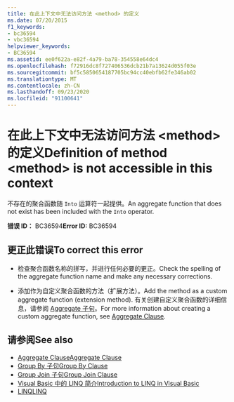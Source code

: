 ```yaml
---
title: 在此上下文中无法访问方法 <method> 的定义
ms.date: 07/20/2015
f1_keywords:
- bc36594
- vbc36594
helpviewer_keywords:
- BC36594
ms.assetid: ee0f622a-e82f-4a79-ba78-354558e64dc4
ms.openlocfilehash: f72916dc8f727406536dcb21b7a13624d055f03e
ms.sourcegitcommit: bf5c5850654187705bc94cc40ebfb62fe346ab02
ms.translationtype: MT
ms.contentlocale: zh-CN
ms.lasthandoff: 09/23/2020
ms.locfileid: "91100641"
---
```

# <a name="definition-of-method-method-is-not-accessible-in-this-context"></a><span data-ttu-id="7f63f-102">在此上下文中无法访问方法 \<method> 的定义</span><span class="sxs-lookup"><span data-stu-id="7f63f-102">Definition of method \<method> is not accessible in this context</span></span>

<span data-ttu-id="7f63f-103">不存在的聚合函数随 `Into` 运算符一起提供。</span><span class="sxs-lookup"><span data-stu-id="7f63f-103">An aggregate function that does not exist has been included with the `Into` operator.</span></span>  
  
 <span data-ttu-id="7f63f-104">**错误 ID：** BC36594</span><span class="sxs-lookup"><span data-stu-id="7f63f-104">**Error ID:** BC36594</span></span>  
  
## <a name="to-correct-this-error"></a><span data-ttu-id="7f63f-105">更正此错误</span><span class="sxs-lookup"><span data-stu-id="7f63f-105">To correct this error</span></span>  
  
- <span data-ttu-id="7f63f-106">检查聚合函数名称的拼写，并进行任何必要的更正。</span><span class="sxs-lookup"><span data-stu-id="7f63f-106">Check the spelling of the aggregate function name and make any necessary corrections.</span></span>  
  
- <span data-ttu-id="7f63f-107">添加作为自定义聚合函数的方法（扩展方法）。</span><span class="sxs-lookup"><span data-stu-id="7f63f-107">Add the method as a custom aggregate function (extension method).</span></span> <span data-ttu-id="7f63f-108">有关创建自定义聚合函数的详细信息，请参阅 [Aggregate 子句](../language-reference/queries/aggregate-clause.md)。</span><span class="sxs-lookup"><span data-stu-id="7f63f-108">For more information about creating a custom aggregate function, see [Aggregate Clause](../language-reference/queries/aggregate-clause.md).</span></span>  
  
## <a name="see-also"></a><span data-ttu-id="7f63f-109">请参阅</span><span class="sxs-lookup"><span data-stu-id="7f63f-109">See also</span></span>

- [<span data-ttu-id="7f63f-110">Aggregate Clause</span><span class="sxs-lookup"><span data-stu-id="7f63f-110">Aggregate Clause</span></span>](../language-reference/queries/aggregate-clause.md)
- [<span data-ttu-id="7f63f-111">Group By 子句</span><span class="sxs-lookup"><span data-stu-id="7f63f-111">Group By Clause</span></span>](../language-reference/queries/group-by-clause.md)
- [<span data-ttu-id="7f63f-112">Group Join 子句</span><span class="sxs-lookup"><span data-stu-id="7f63f-112">Group Join Clause</span></span>](../language-reference/queries/group-join-clause.md)
- [<span data-ttu-id="7f63f-113">Visual Basic 中的 LINQ 简介</span><span class="sxs-lookup"><span data-stu-id="7f63f-113">Introduction to LINQ in Visual Basic</span></span>](../programming-guide/language-features/linq/introduction-to-linq.md)
- [<span data-ttu-id="7f63f-114">LINQ</span><span class="sxs-lookup"><span data-stu-id="7f63f-114">LINQ</span></span>](../programming-guide/language-features/linq/index.md)
